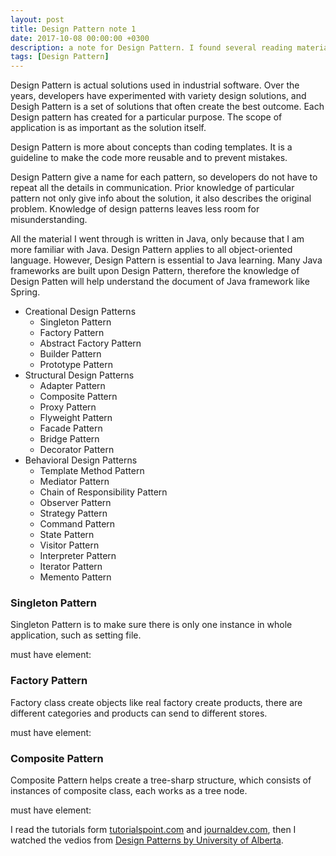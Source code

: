 ```yaml
---
layout: post
title: Design Pattern note 1
date: 2017-10-08 00:00:00 +0300
description: a note for Design Pattern. I found several reading materials on the web and a course on Coursera. Here is what I learned. # Add post description (optional)
tags: [Design Pattern]
---
```

Design Pattern is actual solutions used in industrial software. Over the years, developers have experimented with variety design solutions, and Desigh Pattern is a set of solutions that often create the best outcome. Each Design pattern has created for a particular purpose. The scope of application is as important as the solution itself.

Design Pattern is more about concepts than coding templates. It is a guideline to make the code more reusable and to prevent mistakes.

Design Pattern give a name for each pattern, so developers do not have to repeat all the details in communication. Prior knowledge of particular pattern not only give info about the solution, it also describes the original problem. Knowledge of design patterns leaves less room for misunderstanding. 

All the material I went through is written in Java, only because that I am more familiar with Java. Design Pattern applies to all object-oriented language. However, Design Pattern is essential to Java learning. Many Java frameworks are built upon Design Pattern, therefore the knowledge of Design Patten will help understand the document of Java framework like Spring. 

* Creational Design Patterns
	* Singleton Pattern
	* Factory Pattern
	* Abstract Factory Pattern
	* Builder Pattern
	* Prototype Pattern
* Structural Design Patterns
	* Adapter Pattern
	* Composite Pattern
	* Proxy Pattern
	* Flyweight Pattern
	* Facade Pattern
	* Bridge Pattern
	* Decorator Pattern
* Behavioral Design Patterns
	* Template Method Pattern
	* Mediator Pattern
	* Chain of Responsibility Pattern
	* Observer Pattern
	* Strategy Pattern
	* Command Pattern
	* State Pattern
	* Visitor Pattern
	* Interpreter Pattern
	* Iterator Pattern
	* Memento Pattern

### Singleton Pattern

Singleton Pattern is to make sure there is only one instance in whole application, such as setting file. 

must have element:

### Factory Pattern

Factory class create objects like real factory create products, there are different categories and products can send to different stores.

must have element:

### Composite Pattern

Composite Pattern helps create a tree-sharp structure, which consists of instances of composite class, each works as a tree node.

must have element: 


I read the tutorials form [tutorialspoint.com](https://www.tutorialspoint.com/design_pattern/) and [journaldev.com](https://www.journaldev.com/1827/java-design-patterns-example-tutorial), then I watched the vedios from [Design Patterns
by University of Alberta](https://www.coursera.org/learn/design-patterns/home/welcome).


